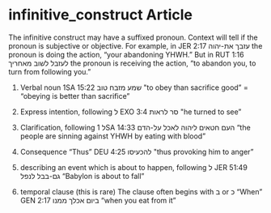 # infinitive_construct Article
The infinitive construct may have a suffixed pronoun. Context will tell if the pronoun is subjective or objective. For example, in JER 2:17 עזבך את-יהוה the pronoun is doing the action, “your abandoning YHWH.” But in RUT 1:16 לעזבל לשוב מאחריך the pronoun is receiving the action, “to abandon you, to turn from following you.”

1. Verbal noun
1SA 15:22
שמע מזבח טוב "to obey than sacrifice good” = “obeying is better than sacrifice”

2. Express intention, following ל
EXO 3:4 
סר לראות "he turned to see”

3. Clarification, following ל
1SA 14:33
העם חטאים ליהוה לאכל על-הדם “the people are sinning against YHWH by eating with blood”

4. Consequence
“Thus”
DEU 4:25
להכעיסו "thus provoking him to anger”

5. describing an event which is about to happen, following ל
JER 51:49
גם-בבל לנפל “Babylon is about to fall”

6. temporal clause (this is rare)
The clause often begins with ב or כ 
“When”
GEN 2:17
ביום אכלך ממנו “when you eat from it”
